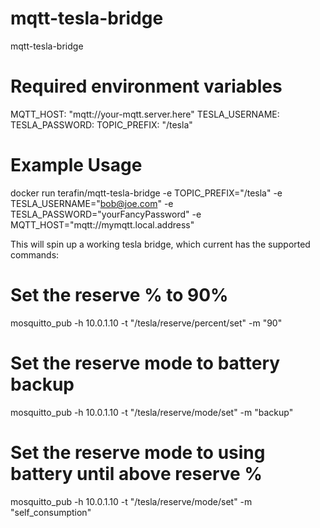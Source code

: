 # mqtt-tesla-bridge
mqtt-tesla-bridge


# Required environment variables

MQTT_HOST: "mqtt://your-mqtt.server.here"
TESLA_USERNAME: <Your Tesla Email>
TESLA_PASSWORD: <Your Password>
TOPIC_PREFIX: "/tesla"


# Example Usage

docker run terafin/mqtt-tesla-bridge -e TOPIC_PREFIX="/tesla" -e TESLA_USERNAME="bob@joe.com" -e TESLA_PASSWORD="yourFancyPassword" -e MQTT_HOST="mqtt://mymqtt.local.address"

This will spin up a working tesla bridge, which current has the supported commands:

# Set the reserve % to 90%
mosquitto_pub -h 10.0.1.10 -t "/tesla/reserve/percent/set" -m "90" 

# Set the reserve mode to battery backup
mosquitto_pub -h 10.0.1.10 -t "/tesla/reserve/mode/set" -m "backup" 

# Set the reserve mode to using battery until above reserve %
mosquitto_pub -h 10.0.1.10 -t "/tesla/reserve/mode/set" -m "self_consumption" 

